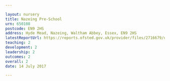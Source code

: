 ```yaml
---

layout: nursery
title: Nazeing Pre-School
urn: 650108
postcode: EN9 2HS
address: Hyde Mead, Nazeing, Waltham Abbey, Essex, EN9 2HS
latestReportUrl: https://reports.ofsted.gov.uk/provider/files/2716679/urn/650108.pdf
teaching: 2
development: 2
leadership: 2
outcomes: 2
overall: 2
date: 14 July 2017

---
```

